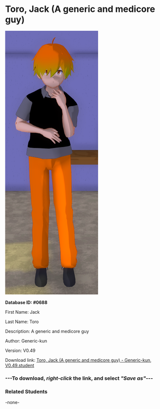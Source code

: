 # Toro, Jack (A generic and medicore guy)

<img src="../../Files/Images/Toro, Jack (A generic and medicore guy).png" title="Toro, Jack (A generic and medicore guy) - Generic-kun, V0.49">

**Database ID: #0688**

First Name: Jack

Last Name: Toro

Description: A generic and medicore guy

Author: Generic-kun

Version: V0.49

Download link: <a href="https://raw.githubusercontent.com/Arbiter1223/Daigaku-Gurashi-Custom-Students/master/Files/Student%20Files/Toro%2C%20Jack%20(A%20generic%20and%20medicore%20guy)%20-%20Generic-kun%2C%20V0.49.student">Toro, Jack (A generic and medicore guy) - Generic-kun, V0.49.student</a>

### ---**To download, _right-click_ the link, and select _"Save as"_**---

### Related Students

-none-
